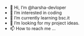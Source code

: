 - 👋 Hi, I’m @harsha-devloper
- 👀 I’m interested in coding
- 🌱 I’m currently learning bsc.it
- 💞️ I’m looking for my project ideas.
- 📫 How to reach me ...

<!---
harsha-devloper/harsha-devloper is a ✨ special ✨ repository because its `README.md` (this file) appears on your GitHub profile.
You can click the Preview link to take a look at your changes.
--->
